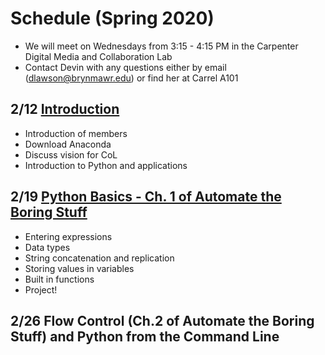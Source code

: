 # Schedule (Spring 2020)

- We will meet on Wednesdays from 3:15 - 4:15 PM in the Carpenter Digital Media and Collaboration Lab
- Contact Devin with any questions either by email (dlawson@brynmawr.edu) or find her at Carrel A101

## 2/12 [Introduction](https://github.com/dnlawson/pythoncol/blob/master/sessions/feb12th.md)

- Introduction of members
- Download Anaconda
- Discuss vision for CoL
- Introduction to Python and applications

## 2/19 [Python Basics - Ch. 1 of Automate the Boring Stuff](https://github.com/dnlawson/pythoncol/blob/master/sessions/feb19th.md)

- Entering expressions
- Data types
- String concatenation and replication
- Storing values in variables
- Built in functions
- Project!

## 2/26 Flow Control (Ch.2 of Automate the Boring Stuff) and Python from the Command Line



